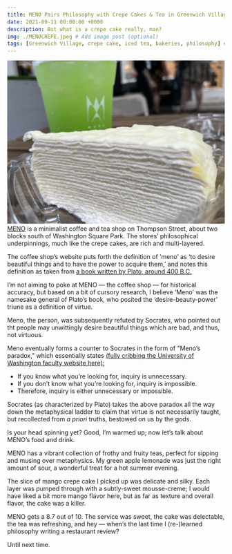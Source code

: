 ```yaml
---
title: MENO Pairs Philosophy with Crepe Cakes & Tea in Greenwich Village
date: 2021-09-11 00:00:00 +0000
description: But what is a crepe cake really, man?
img: ./MENOCREPE.jpeg # Add image post (optional)
tags: [Greenwich Village, crepe cake, iced tea, bakeries, philosophy] # add tag
---
```


![Meno](./MENOCREPE.jpeg)
<a href='https://www.menonyc.com/about' target='blank'>MENO</a> is a minimalist coffee and tea shop on Thompson Street, about two blocks south of Washington Square Park. The stores’ philosophical underpinnings, much like the crepe cakes, are rich and multi-layered. 

The coffee shop’s website puts forth the definition of ‘meno’ as ‘to desire beautiful things and to have the power to acquire them,’ and notes this definition as taken from <a href='http://classics.mit.edu/Plato/meno.html' target='blank'>a book written by Plato, around 400 B.C.</a>

I’m not aiming to poke at MENO — the coffee shop — for historical accuracy, but based on a bit of cursory research, I believe ‘Meno’ was the namesake general of Plato’s book, who posited the ‘desire-beauty-power’ triune as a definition of virtue. 

Meno, the person, was subsequently refuted by Socrates, who pointed out tht people may unwittingly desire beautiful things which are bad, and thus, not virtuous. 

Meno eventually forms a counter to Socrates in the form of "Meno’s paradox," which essentially states <a href='https://faculty.washington.edu/smcohen/320/menopar.htm' target='blank'>(fully cribbing the University of Washington faculty website here):</a>

* If you know what you’re looking for, inquiry is unnecessary.
* If you don’t know what you’re looking for, inquiry is impossible.
* Therefore, inquiry is either unnecessary or impossible.

Socrates (as characterized by Plato) takes the above paradox all the way down the metaphysical ladder to claim that virtue is not necessarily taught, but recollected from <i>a priori</i> truths, bestowed on us by the gods. 

Is your head spinning yet? Good, I’m warmed up; now let’s talk about MENO’s food and drink. 

MENO has a vibrant collection of frothy and fruity teas, perfect for sipping and musing over metaphysics. My green apple lemonade was just the right amount of sour, a wonderful treat for a hot summer evening. 

The slice of mango crepe cake I picked up was delicate and silky. Each layer was pumped through with a subtly-sweet mousse-creme; I would have liked a bit more mango flavor here, but as far as texture and overall flavor, the cake was a killer. 

MENO gets a 8.7 out of 10. The service was sweet, the cake was delectable, the tea was refreshing, and hey — when’s the last time I (re-)learned philosophy writing a restaurant review? 

Until next time. 

